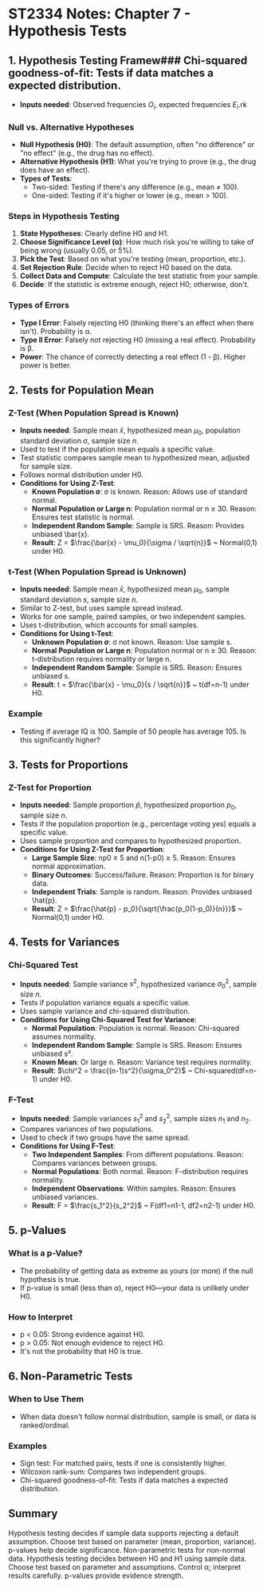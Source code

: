 # ST2334 Notes: Chapter 7 - Hypothesis Tests

## 1. Hypothesis Testing Framew### Chi-squared goodness-of-fit: Tests if data matches a expected distribution.
- **Inputs needed**: Observed frequencies $O_i$, expected frequencies $E_i$.rk

### Null vs. Alternative Hypotheses
- **Null Hypothesis (H0)**: The default assumption, often "no difference" or "no effect" (e.g., the drug has no effect).
- **Alternative Hypothesis (H1)**: What you're trying to prove (e.g., the drug does have an effect).
- **Types of Tests**:
  - Two-sided: Testing if there's any difference (e.g., mean ≠ 100).
  - One-sided: Testing if it's higher or lower (e.g., mean > 100).

### Steps in Hypothesis Testing
1. **State Hypotheses**: Clearly define H0 and H1.
2. **Choose Significance Level (α)**: How much risk you're willing to take of being wrong (usually 0.05, or 5%).
3. **Pick the Test**: Based on what you're testing (mean, proportion, etc.).
4. **Set Rejection Rule**: Decide when to reject H0 based on the data.
5. **Collect Data and Compute**: Calculate the test statistic from your sample.
6. **Decide**: If the statistic is extreme enough, reject H0; otherwise, don't.

### Types of Errors
- **Type I Error**: Falsely rejecting H0 (thinking there's an effect when there isn't). Probability is α.
- **Type II Error**: Falsely not rejecting H0 (missing a real effect). Probability is β.
- **Power**: The chance of correctly detecting a real effect (1 - β). Higher power is better.

## 2. Tests for Population Mean

### Z-Test (When Population Spread is Known)
- **Inputs needed**: Sample mean $\bar{x}$, hypothesized mean $\mu_0$, population standard deviation $\sigma$, sample size $n$.
- Used to test if the population mean equals a specific value.
- Test statistic compares sample mean to hypothesized mean, adjusted for sample size.
- Follows normal distribution under H0.
- **Conditions for Using Z-Test**:
  - **Known Population σ**: σ is known. Reason: Allows use of standard normal.
  - **Normal Population or Large n**: Population normal or n ≥ 30. Reason: Ensures test statistic is normal.
  - **Independent Random Sample**: Sample is SRS. Reason: Provides unbiased \bar{x}.
  - **Result**: Z = $\frac{\bar{x} - \mu_0}{\sigma / \sqrt{n}}$ ~ Normal(0,1) under H0.

### t-Test (When Population Spread is Unknown)
- **Inputs needed**: Sample mean $\bar{x}$, hypothesized mean $\mu_0$, sample standard deviation $s$, sample size $n$.
- Similar to Z-test, but uses sample spread instead.
- Works for one sample, paired samples, or two independent samples.
- Uses t-distribution, which accounts for small samples.
- **Conditions for Using t-Test**:
  - **Unknown Population σ**: σ not known. Reason: Use sample s.
  - **Normal Population or Large n**: Population normal or n ≥ 30. Reason: t-distribution requires normality or large n.
  - **Independent Random Sample**: Sample is SRS. Reason: Ensures unbiased s.
  - **Result**: t = $\frac{\bar{x} - \mu_0}{s / \sqrt{n}}$ ~ t(df=n-1) under H0.

### Example
- Testing if average IQ is 100. Sample of 50 people has average 105. Is this significantly higher?

## 3. Tests for Proportions

### Z-Test for Proportion
- **Inputs needed**: Sample proportion $\hat{p}$, hypothesized proportion $p_0$, sample size $n$.
- Tests if the population proportion (e.g., percentage voting yes) equals a specific value.
- Uses sample proportion and compares to hypothesized proportion.
- **Conditions for Using Z-Test for Proportion**:
  - **Large Sample Size**: np0 ≥ 5 and n(1-p0) ≥ 5. Reason: Ensures normal approximation.
  - **Binary Outcomes**: Success/failure. Reason: Proportion is for binary data.
  - **Independent Trials**: Sample is random. Reason: Provides unbiased \hat{p}.
  - **Result**: Z = $\frac{\hat{p} - p_0}{\sqrt{\frac{p_0(1-p_0)}{n}}}$ ~ Normal(0,1) under H0.

## 4. Tests for Variances

### Chi-Squared Test
- **Inputs needed**: Sample variance $s^2$, hypothesized variance $\sigma_0^2$, sample size $n$.
- Tests if population variance equals a specific value.
- Uses sample variance and chi-squared distribution.
- **Conditions for Using Chi-Squared Test for Variance**:
  - **Normal Population**: Population is normal. Reason: Chi-squared assumes normality.
  - **Independent Random Sample**: Sample is SRS. Reason: Ensures unbiased s².
  - **Known Mean**: Or large n. Reason: Variance test requires normality.
  - **Result**: $\chi^2 = \frac{(n-1)s^2}{\sigma_0^2}$ ~ Chi-squared(df=n-1) under H0.

### F-Test
- **Inputs needed**: Sample variances $s_1^2$ and $s_2^2$, sample sizes $n_1$ and $n_2$.
- Compares variances of two populations.
- Used to check if two groups have the same spread.
- **Conditions for Using F-Test**:
  - **Two Independent Samples**: From different populations. Reason: Compares variances between groups.
  - **Normal Populations**: Both normal. Reason: F-distribution requires normality.
  - **Independent Observations**: Within samples. Reason: Ensures unbiased variances.
  - **Result**: F = $\frac{s_1^2}{s_2^2}$ ~ F(df1=n1-1, df2=n2-1) under H0.

## 5. p-Values

### What is a p-Value?
- The probability of getting data as extreme as yours (or more) if the null hypothesis is true.
- If p-value is small (less than α), reject H0—your data is unlikely under H0.

### How to Interpret
- p < 0.05: Strong evidence against H0.
- p > 0.05: Not enough evidence to reject H0.
- It's not the probability that H0 is true.

## 6. Non-Parametric Tests

### When to Use Them
- When data doesn't follow normal distribution, sample is small, or data is ranked/ordinal.

### Examples
- Sign test: For matched pairs, tests if one is consistently higher.
- Wilcoxon rank-sum: Compares two independent groups.
- Chi-squared goodness-of-fit: Tests if data matches a expected distribution.

## Summary
Hypothesis testing decides if sample data supports rejecting a default assumption. Choose test based on parameter (mean, proportion, variance). p-values help decide significance. Non-parametric tests for non-normal data.
Hypothesis testing decides between H0 and H1 using sample data. Choose test based on parameter and assumptions. Control α; interpret results carefully. p-values provide evidence strength.